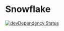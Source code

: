 Snowflake
=========
[![devDependency Status](https://david-dm.org/Keats/snowflake/dev-status.svg)](https://david-dm.org/Keats/snowflake#info=devDependencies)
